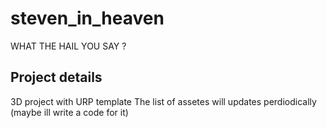 # steven_in_heaven
WHAT THE HAIL YOU SAY ?

## Project details 
3D project with URP template 
The list of assetes will updates perdiodically (maybe ill write a code for it)